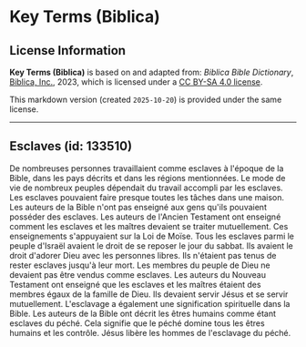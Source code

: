 # Key Terms (Biblica)

## License Information

**Key Terms (Biblica)** is based on and adapted from: _Biblica Bible Dictionary_, [Biblica, Inc.](https://www.biblica.com/), 2023, which is licensed under a [CC BY-SA 4.0 license](https://creativecommons.org/licenses/by-sa/4.0/legalcode.en).

This markdown version (created `2025-10-20`) is provided under the same license.



--------------------------------

## Esclaves (id: 133510)

De nombreuses personnes travaillaient comme esclaves à l'époque de la Bible, dans les pays décrits et dans les régions mentionnées. Le mode de vie de nombreux peuples dépendait du travail accompli par les esclaves. Les esclaves pouvaient faire presque toutes les tâches dans une maison. Les auteurs de la Bible n'ont pas enseigné aux gens qu'ils pouvaient posséder des esclaves. Les auteurs de l'Ancien Testament ont enseigné comment les esclaves et les maîtres devaient se traiter mutuellement. Ces enseignements s'appuyaient sur la Loi de Moïse. Tous les esclaves parmi le peuple d'Israël avaient le droit de se reposer le jour du sabbat. Ils avaient le droit d'adorer Dieu avec les personnes libres. Ils n'étaient pas tenus de rester esclaves jusqu'à leur mort. Les membres du peuple de Dieu ne devaient pas être vendus comme esclaves. Les auteurs du Nouveau Testament ont enseigné que les esclaves et les maîtres étaient des membres égaux de la famille de Dieu. Ils devaient servir Jésus et se servir mutuellement. L'esclavage a également une signification spirituelle dans la Bible. Les auteurs de la Bible ont décrit les êtres humains comme étant esclaves du péché. Cela signifie que le péché domine tous les êtres humains et les contrôle. Jésus libère les hommes de l'esclavage du péché.


